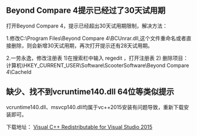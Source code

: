 ## Beyond Compare 4提示已经过了30天试用期

打开Beyond Compare 4，提示已经超出30天试用期限制，解决方法：

1.修改C:\Program Files\Beyond Compare 4\BCUnrar.dll,这个文件重命名或者直接删除，则会新增30天试用期，再次打开提示还有28天试用期。

2.一劳永逸，修改注册表
1)在搜索栏中输入 regedit  ，打开注册表
2) 删除项目：计算机\HKEY_CURRENT_USER\Software\ScooterSoftware\Beyond Compare 4\CacheId

## 缺少、找不到vcruntime140.dll 64位等类似提示
vcruntime140.dll、msvcp140.dll均属于vc++2015安装有问题导致，重新下载安装即可。

下载地址：
[Visual C++ Redistributable for Visual Studio 2015 ](https://www.microsoft.com/en-us/download/details.aspx?id=48145)

